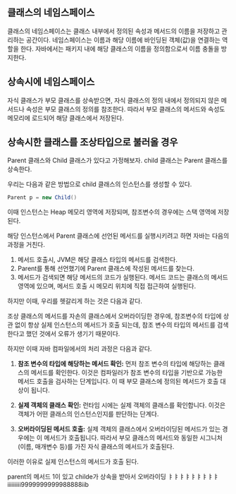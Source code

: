 
## 클래스의 네임스페이스
클래스의 네임스페이스는 클래스 내부에서 정의된 속성과 메서드의 이름을 저장하고 관리하는 공간이다.
네임스페이스는 이름과 해당 이름에 바인딩된 객체(값)을 연결하는 역할을 한다.
자바에서는 패키지 내에 해당 클래스의 이름을 정의함으로서 이름 충돌을 방지한다.


## 상속시에 네임스페이스
자식 클래스가 부모 클래스를 상속받으면, 자식 클래스의 정의 내에서 정의되지 않은 메서드나 속성은 부모 클래스의 정의를 참조한다.
따라서 부모 클래스의 메서드와 속성도 메모리에 로드되어 해당 클래스에서 저장된다.

## 상속시한 클래스를 조상타입으로 불러올 경우

Parent 클래스와 Child 클래스가 있다고 가정해보자.
child 클래스는 Parent 클래스를 상속한다.

우리는 다음과 같은 방법으로 child 클래스의 인스턴스를 생성할 수 있다.

```java
Parent p = new Child()
```
이때 인스턴스는 Heap 메모리 영역에 저장되며, 참조변수의 경우에는 스택 영역에 저장된다.

해당 인스턴스에서 Parent 클래스에 선언된 메서드를 실행시키려고 하면 자바는 다음의 과정을 거친다.

1. 메서드 호출시, JVM은 해당 클래스 타입의 메서드를 검색한다.
2. Parent를 통해 선언했기에 Parent 클래스에 작성된 메서드를 찾는다.
3. 메서드가 검색되면 해당 메서드의 코드가 실행된다. 메서드 코드는 클래스의 메서드 영역에 있으며, 메서드 호출 시 메모리 위치에 직접 접근하여 실행된다.

하지만 이때, 우리를 헷갈리게 하는 것은 다음과 같다.

조상 클래스의 메서드를 자손의 클래스에서 오버라이딩한 경우에, 참조변수의 타입에 상관 없이 항상 실제 인스턴스의 메서드가 호출 되는데, 참조 변수의 타입의 메서드를 검색한다고 했던 것에서 오류가 생기기 때문이다.

하지만 이때 자바 컴파일에서의 처리 과정은 다음과 같다.

1. **참조 변수의 타입에 해당하는 메서드 확인:** 먼저 참조 변수의 타입에 해당하는 클래스의 메서드를 확인한다. 이것은 컴파일러가 참조 변수의 타입을 기반으로 가능한 메서드 호출을 검사하는 단계입니다. 이 때 부모 클래스에 정의된 메서드가 호출 대상이 됩니다.
    
2. **실제 객체의 클래스 확인:** 런타임 시에는 실제 객체의 클래스를 확인합니다. 이것은 객체가 어떤 클래스의 인스턴스인지를 판단하는 단계다.
    
3. **오버라이딩된 메서드 호출:** 실제 객체의 클래스에서 오버라이딩된 메서드가 있는 경우에는 이 메서드가 호출됩니다. 따라서 부모 클래스의 메서드와 동일한 시그니처(이름, 매개변수 등)를 가진 자식 클래스의 메서드가 호출된다.


이러한 이유로 실제 인스턴스의 메서드가 호출 된다.

parent의 메서드 1이 있고
childe가 상속을 받아서 오버라이딩 
ㅑㅑㅑㅑㅑㅑㅑㅑㅑiiiiiiiii9999999999988888iib